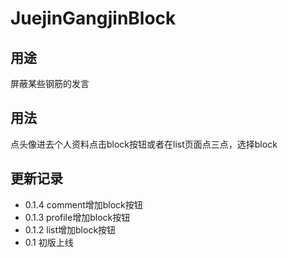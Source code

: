 # JuejinGangjinBlock

## 用途

屏蔽某些钢筋的发言

## 用法

点头像进去个人资料点击block按钮或者在list页面点三点，选择block

## 更新记录

- 0.1.4 comment增加block按钮
- 0.1.3 profile增加block按钮
- 0.1.2 list增加block按钮
- 0.1 初版上线